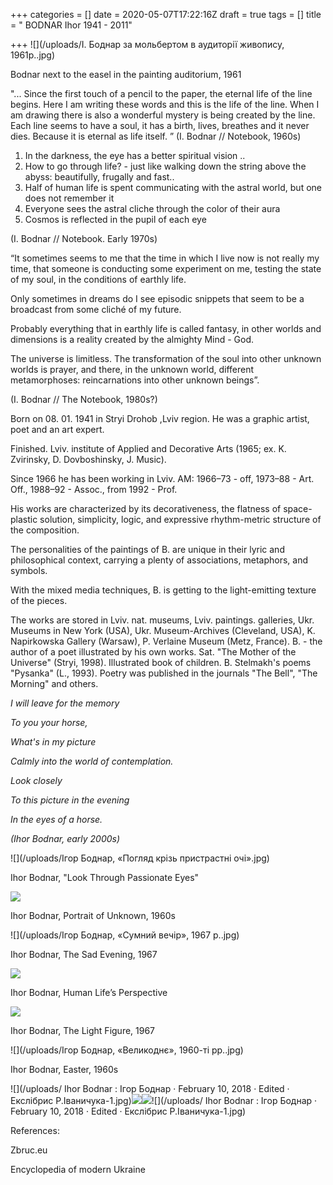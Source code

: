+++
categories = []
date = 2020-05-07T17:22:16Z
draft = true
tags = []
title = " BODNAR Ihor 1941 - 2011"

+++
![](/uploads/І. Боднар за мольбертом в аудиторії живопису, 1961р..jpg)

Bodnar next to the easel in the painting auditorium, 1961

"... Since the first touch of a pencil to the paper, the eternal life of the line begins. Here I am writing these words and this is the life of the line. When I am drawing there is also a wonderful mystery is being created by the line. Each line seems to have a soul, it has a birth, lives, breathes and it never dies. Because it is eternal as life itself. ” (I. Bodnar // Notebook, 1960s)

1. In the darkness, the eye has a better spiritual vision ..
2. How to go through life? - just like walking down the string above the abyss: beautifully, frugally and fast..
3. Half of human life is spent communicating with the astral world, but one does not remember it
4. Everyone sees the astral cliche through the color of their aura
5. Cosmos is reflected in the pupil of each eye

(I. Bodnar // Notebook. Early 1970s)

“It sometimes seems to me that the time in which I live now is not really my time, that someone is conducting some experiment on me, testing the state of my soul, in the conditions of earthly life.

Only sometimes in dreams do I see episodic snippets that seem to be a broadcast from some cliché of my future.

Probably everything that in earthly life is called fantasy, in other worlds and dimensions is a reality created by the almighty Mind - God.

The universe is limitless. The transformation of the soul into other unknown worlds is prayer, and there, in the unknown world, different metamorphoses: reincarnations into other unknown beings”.

(I. Bodnar // The Notebook, 1980s?)

Born on 08. 01. 1941 in Stryi Drohob ,Lviv region. He was a graphic artist, poet and an art expert.

Finished. Lviv. institute of Applied and Decorative Arts (1965; ex. K. Zvirinsky, D. Dovboshinsky, J. Music).

Since 1966 he has been working in Lviv. AM: 1966–73 - off, 1973–88 - Art. Off., 1988–92 - Assoc., from 1992 - Prof.

His works are characterized by its decorativeness, the flatness of space-plastic solution, simplicity, logic, and expressive rhythm-metric structure of the composition.

The personalities of the paintings of B. are unique in their lyric and philosophical context, carrying a plenty of associations, metaphors, and symbols.

With the mixed media techniques, B. is getting to the light-emitting texture of the pieces.

The works are stored in Lviv. nat. museums, Lviv. paintings. galleries, Ukr. Museums in New York (USA), Ukr. Museum-Archives (Cleveland, USA), K. Napirkowska Gallery (Warsaw), P. Verlaine Museum (Metz, France). B. - the author of a poet illustrated by his own works. Sat. "The Mother of the Universe" (Stryi, 1998). Illustrated book of children. B. Stelmakh's poems "Pysanka" (L., 1993). Poetry was published in the journals "The Bell", "The Morning" and others.

_I will leave for the memory_

_To you your horse,_

_What's in my picture_

_Calmly into the world of contemplation._

_Look closely_

_To this picture in the evening_

_In the eyes of a horse._

_(Ihor Bodnar, early 2000s)_

![](/uploads/Ігор Боднар, «Погляд крізь пристрастні очі».jpg)

Ihor Bodnar, "Look Through Passionate Eyes"

![](/uploads/knuga-21-2010_page_004-1.jpg)

Ihor Bodnar, Portrait of Unknown, 1960s

![](/uploads/Ігор Боднар, «Сумний вечір», 1967 р..jpg)

Ihor Bodnar, The Sad Evening, 1967

![](/uploads/10._perspektyva_lyudskogo_zhyttya.jpg)

Ihor Bodnar, Human Life’s Perspective

![](/uploads/9._svitla_postat_1967.jpg)

Ihor Bodnar, The Light Figure, 1967

![](/uploads/Ігор Боднар, «Великоднє», 1960-ті рр..jpg)

Ihor Bodnar, Easter, 1960s

![](/uploads/ Ihor Bodnar : Ігор Боднар · February 10, 2018 · Edited ·    Екслібрис Р.Іваничука-1.jpg)![](/uploads/27867602_2087271201559920_4174286592914131416_n.jpg)![](/uploads/27657363_2087271048226602_3599545099068826975_n.jpg)![](/uploads/ Ihor Bodnar : Ігор Боднар · February 10, 2018 · Edited ·    Екслібрис Р.Іваничука-1.jpg)

References:

Zbruc.eu

Encyclopedia of modern Ukraine